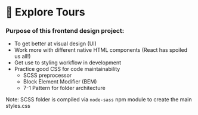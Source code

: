 # 🌲 Explore Tours

### Purpose of this frontend design project:
- To get better at visual design (UI)
- Work more with different native HTML components (React has spoiled us all!)
- Get use to styling workflow in development
- Practice good CSS for code maintainability
  - SCSS preprocessor
  - Block Element Modifier (BEM)
  - 7-1 Pattern for folder architecture

Note: SCSS folder is compiled via `node-sass` npm module to create the main styles.css